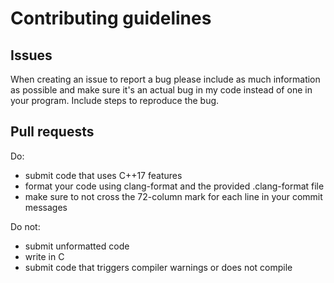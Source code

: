 # Contributing guidelines

## Issues

When creating an issue to report a bug please include as much information as possible and make sure it's an actual bug in my code instead of one in your program. Include steps to reproduce the bug.

## Pull requests

Do:  

* submit code that uses C++17 features
* format your code using clang-format and the provided .clang-format file
* make sure to not cross the 72-column mark for each line in your commit messages

Do not:

* submit unformatted code
* write in C
* submit code that triggers compiler warnings or does not compile
